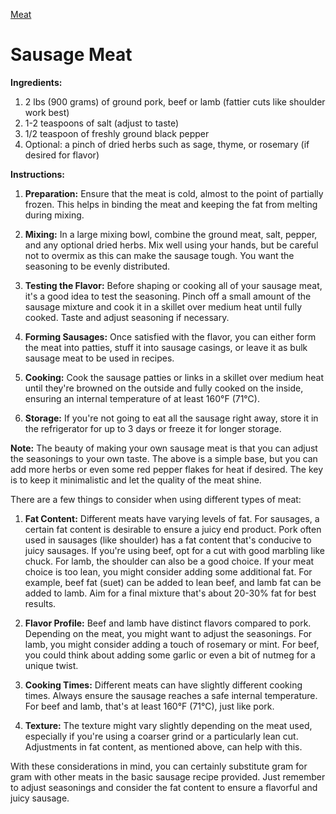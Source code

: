 <link rel="stylesheet" href="../../styles.css">

[Meat](../Meat)

# Sausage Meat

**Ingredients:**

1. 2 lbs (900 grams) of ground pork, beef or lamb (fattier cuts like shoulder work best)
2. 1-2 teaspoons of salt (adjust to taste)
3. 1/2 teaspoon of freshly ground black pepper
4. Optional: a pinch of dried herbs such as sage, thyme, or rosemary (if desired for flavor)

**Instructions:**

1. **Preparation:** Ensure that the meat is cold, almost to the point of partially frozen. This helps in binding the meat and keeping the fat from melting during mixing.
  
2. **Mixing:** In a large mixing bowl, combine the ground meat, salt, pepper, and any optional dried herbs. Mix well using your hands, but be careful not to overmix as this can make the sausage tough. You want the seasoning to be evenly distributed.

3. **Testing the Flavor:** Before shaping or cooking all of your sausage meat, it's a good idea to test the seasoning. Pinch off a small amount of the sausage mixture and cook it in a skillet over medium heat until fully cooked. Taste and adjust seasoning if necessary.

4. **Forming Sausages:** Once satisfied with the flavor, you can either form the meat into patties, stuff it into sausage casings, or leave it as bulk sausage meat to be used in recipes.

5. **Cooking:** Cook the sausage patties or links in a skillet over medium heat until they're browned on the outside and fully cooked on the inside, ensuring an internal temperature of at least 160°F (71°C). 

6. **Storage:** If you're not going to eat all the sausage right away, store it in the refrigerator for up to 3 days or freeze it for longer storage.

**Note:** The beauty of making your own sausage meat is that you can adjust the seasonings to your own taste. The above is a simple base, but you can add more herbs or even some red pepper flakes for heat if desired. The key is to keep it minimalistic and let the quality of the meat shine.

There are a few things to consider when using different types of meat:

1. **Fat Content:** Different meats have varying levels of fat. For sausages, a certain fat content is desirable to ensure a juicy end product. Pork often used in sausages (like shoulder) has a fat content that's conducive to juicy sausages. If you're using beef, opt for a cut with good marbling like chuck. For lamb, the shoulder can also be a good choice. If your meat choice is too lean, you might consider adding some additional fat. For example, beef fat (suet) can be added to lean beef, and lamb fat can be added to lamb. Aim for a final mixture that's about 20-30% fat for best results.

2. **Flavor Profile:** Beef and lamb have distinct flavors compared to pork. Depending on the meat, you might want to adjust the seasonings. For lamb, you might consider adding a touch of rosemary or mint. For beef, you could think about adding some garlic or even a bit of nutmeg for a unique twist.

3. **Cooking Times:** Different meats can have slightly different cooking times. Always ensure the sausage reaches a safe internal temperature. For beef and lamb, that's at least 160°F (71°C), just like pork. 

4. **Texture:** The texture might vary slightly depending on the meat used, especially if you're using a coarser grind or a particularly lean cut. Adjustments in fat content, as mentioned above, can help with this.

With these considerations in mind, you can certainly substitute gram for gram with other meats in the basic sausage recipe provided. Just remember to adjust seasonings and consider the fat content to ensure a flavorful and juicy sausage.